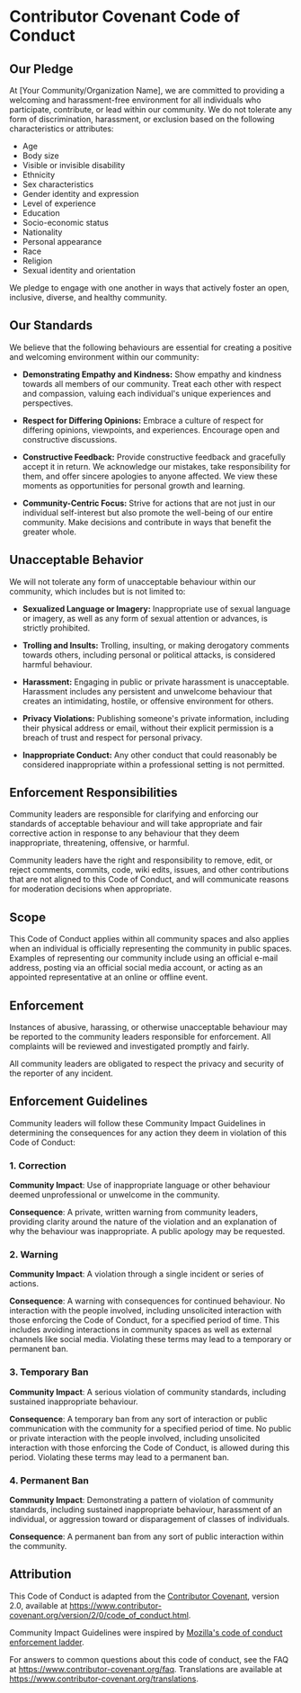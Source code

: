 # Contributor Covenant Code of Conduct

## Our Pledge

At [Your Community/Organization Name], we are committed to providing a welcoming and harassment-free environment for all individuals who participate, contribute, or lead within our community. We do not tolerate any form of discrimination, harassment, or exclusion based on the following characteristics or attributes:

- Age
- Body size
- Visible or invisible disability
- Ethnicity
- Sex characteristics
- Gender identity and expression
- Level of experience
- Education
- Socio-economic status
- Nationality
- Personal appearance
- Race
- Religion
- Sexual identity and orientation

We pledge to engage with one another in ways that actively foster an open, inclusive, diverse, and healthy community.

## Our Standards

We believe that the following behaviours are essential for creating a positive and welcoming environment within our community:

- **Demonstrating Empathy and Kindness:** Show empathy and kindness towards all members of our community. Treat each other with respect and compassion, valuing each individual's unique experiences and perspectives.

- **Respect for Differing Opinions:** Embrace a culture of respect for differing opinions, viewpoints, and experiences. Encourage open and constructive discussions.

- **Constructive Feedback:** Provide constructive feedback and gracefully accept it in return. We acknowledge our mistakes, take responsibility for them, and offer sincere apologies to anyone affected. We view these moments as opportunities for personal growth and learning.

- **Community-Centric Focus:** Strive for actions that are not just in our individual self-interest but also promote the well-being of our entire community. Make decisions and contribute in ways that benefit the greater whole.

## Unacceptable Behavior

We will not tolerate any form of unacceptable behaviour within our community, which includes but is not limited to:

- **Sexualized Language or Imagery:** Inappropriate use of sexual language or imagery, as well as any form of sexual attention or advances, is strictly prohibited.

- **Trolling and Insults:** Trolling, insulting, or making derogatory comments towards others, including personal or political attacks, is considered harmful behaviour.

- **Harassment:** Engaging in public or private harassment is unacceptable. Harassment includes any persistent and unwelcome behaviour that creates an intimidating, hostile, or offensive environment for others.

- **Privacy Violations:** Publishing someone's private information, including their physical address or email, without their explicit permission is a breach of trust and respect for personal privacy.

- **Inappropriate Conduct:** Any other conduct that could reasonably be considered inappropriate within a professional setting is not permitted.

## Enforcement Responsibilities

Community leaders are responsible for clarifying and enforcing our standards of
acceptable behaviour and will take appropriate and fair corrective action in
response to any behaviour that they deem inappropriate, threatening, offensive,
or harmful.

Community leaders have the right and responsibility to remove, edit, or reject
comments, commits, code, wiki edits, issues, and other contributions that are
not aligned to this Code of Conduct, and will communicate reasons for moderation
decisions when appropriate.

## Scope

This Code of Conduct applies within all community spaces and also applies when
an individual is officially representing the community in public spaces.
Examples of representing our community include using an official e-mail address,
posting via an official social media account, or acting as an appointed
representative at an online or offline event.

## Enforcement

Instances of abusive, harassing, or otherwise unacceptable behaviour may be
reported to the community leaders responsible for enforcement.
All complaints will be reviewed and investigated promptly and fairly.

All community leaders are obligated to respect the privacy and security of the
reporter of any incident.

## Enforcement Guidelines

Community leaders will follow these Community Impact Guidelines in determining
the consequences for any action they deem in violation of this Code of Conduct:

### 1. Correction

**Community Impact**: Use of inappropriate language or other behaviour deemed
unprofessional or unwelcome in the community.

**Consequence**: A private, written warning from community leaders, providing
clarity around the nature of the violation and an explanation of why the
behaviour was inappropriate. A public apology may be requested.

### 2. Warning

**Community Impact**: A violation through a single incident or series
of actions.

**Consequence**: A warning with consequences for continued behaviour. No
interaction with the people involved, including unsolicited interaction with
those enforcing the Code of Conduct, for a specified period of time. This
includes avoiding interactions in community spaces as well as external channels
like social media. Violating these terms may lead to a temporary or
permanent ban.

### 3. Temporary Ban

**Community Impact**: A serious violation of community standards, including
sustained inappropriate behaviour.

**Consequence**: A temporary ban from any sort of interaction or public
communication with the community for a specified period of time. No public or
private interaction with the people involved, including unsolicited interaction
with those enforcing the Code of Conduct, is allowed during this period.
Violating these terms may lead to a permanent ban.

### 4. Permanent Ban

**Community Impact**: Demonstrating a pattern of violation of community
standards, including sustained inappropriate behaviour, harassment of an
individual, or aggression toward or disparagement of classes of individuals.

**Consequence**: A permanent ban from any sort of public interaction within
the community.

## Attribution

This Code of Conduct is adapted from the [Contributor Covenant][homepage],
version 2.0, available at
https://www.contributor-covenant.org/version/2/0/code_of_conduct.html.

Community Impact Guidelines were inspired by [Mozilla's code of conduct
enforcement ladder](https://github.com/mozilla/diversity).

[homepage]: https://www.contributor-covenant.org

For answers to common questions about this code of conduct, see the FAQ at
https://www.contributor-covenant.org/faq. Translations are available at
https://www.contributor-covenant.org/translations.
